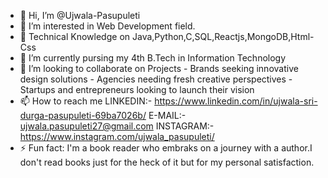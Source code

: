 - 👋 Hi, I’m @Ujwala-Pasupuleti
- 👀 I’m interested in Web Development field.
- 💫 Technical Knowledge on Java,Python,C,SQL,Reactjs,MongoDB,Html-Css
- 🌱 I’m currently pursing my 4th B.Tech in Information Technology
- 💞️ I’m looking to collaborate on Projects - Brands seeking innovative design solutions
                                             - Agencies needing fresh creative perspectives
                                             - Startups and entrepreneurs looking to launch their vision
- 📫 How to reach me LINKEDIN:- https://www.linkedin.com/in/ujwala-sri-durga-pasupuleti-69ba7026b/
                            E-MAIL:- ujwala.pasupuleti27@gmail.com
                      INSTAGRAM:- https://www.instagram.com/ujwala_pasupuleti/
- ⚡ Fun fact: I'm a book reader who embraks on a journey with a author.I don't read books just for the heck of it but for my personal satisfaction.

<!---
Ujwala-Pasupuleti/Ujwala-Pasupuleti is a ✨ special ✨ repository because its `README.md` (this file) appears on your GitHub profile.
You can click the Preview link to take a look at your changes.
--->
